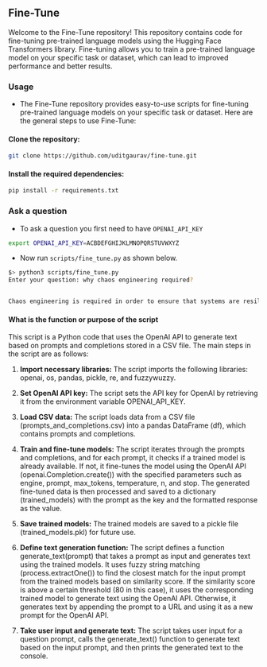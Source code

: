 ## Fine-Tune

Welcome to the Fine-Tune repository! This repository contains code for fine-tuning pre-trained language models using the Hugging Face Transformers library. Fine-tuning allows you to train a pre-trained language model on your specific task or dataset, which can lead to improved performance and better results.

### Usage
- The Fine-Tune repository provides easy-to-use scripts for fine-tuning pre-trained language models on your specific task or dataset. Here are the general steps to use Fine-Tune:

#### Clone the repository:
```bash
git clone https://github.com/uditgaurav/fine-tune.git
```
#### Install the required dependencies:

```bash
pip install -r requirements.txt
```

### Ask a question
- To ask a question you first need to have  `OPENAI_API_KEY`

```bash
export OPENAI_API_KEY=ACBDEFGHIJKLMNOPQRSTUVWXYZ
```

- Now run `scripts/fine_tune.py` as shown below.

```bash
$> python3 scripts/fine_tune.py
Enter your question: why chaos engineering required?


Chaos engineering is required in order to ensure that systems are resilient to unexpected events. By deliberately introducing chaos into a system, engineers can identify weaknesses and potential points of failure. This helps to ensure that systems are able to withstand real-world conditions and can maintain stability even in the face of unexpected challenges.
```

#### What is the function or purpose of the script

This script is a Python code that uses the OpenAI API to generate text based on prompts and completions stored in a CSV file. The main steps in the script are as follows:

1. **Import necessary libraries:** The script imports the following libraries: openai, os, pandas, pickle, re, and fuzzywuzzy.

2. **Set OpenAI API key:** The script sets the API key for OpenAI by retrieving it from the environment variable OPENAI_API_KEY.

3. **Load CSV data:** The script loads data from a CSV file (prompts_and_completions.csv) into a pandas DataFrame (df), which contains prompts and completions.

4. **Train and fine-tune models:** The script iterates through the prompts and completions, and for each prompt, it checks if a trained model is already available. If not, it fine-tunes the model using the OpenAI API (openai.Completion.create()) with the specified parameters such as engine, prompt, max_tokens, temperature, n, and stop. The generated fine-tuned data is then processed and saved to a dictionary (trained_models) with the prompt as the key and the formatted response as the value.

5. **Save trained models:** The trained models are saved to a pickle file (trained_models.pkl) for future use.

6. **Define text generation function:** The script defines a function generate_text(prompt) that takes a prompt as input and generates text using the trained models. It uses fuzzy string matching (process.extractOne()) to find the closest match for the input prompt from the trained models based on similarity score. If the similarity score is above a certain threshold (80 in this case), it uses the corresponding trained model to generate text using the OpenAI API. Otherwise, it generates text by appending the prompt to a URL and using it as a new prompt for the OpenAI API.

7. **Take user input and generate text:** The script takes user input for a question prompt, calls the generate_text() function to generate text based on the input prompt, and then prints the generated text to the console.
